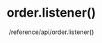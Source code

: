 ---
layout: reference_md
title: order.listener()
summary: 为一个给定列添加一个排序监听到一个元素上
sub: 文档(Options & API) DataTables中文网
since: DataTables 1.10
navcategory: api
keywords: order.listener,api
author: /reference/api/order.listener()
---